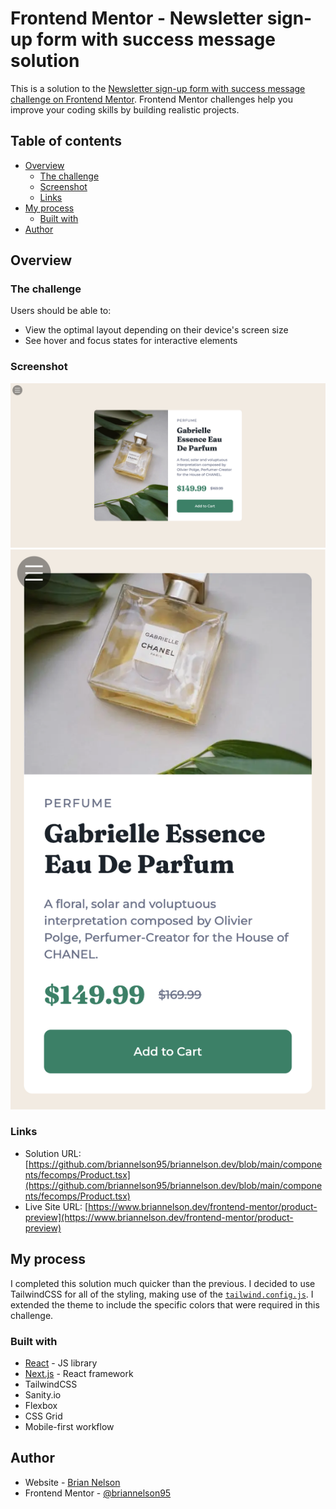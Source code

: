 # Frontend Mentor - Newsletter sign-up form with success message solution

This is a solution to the [Newsletter sign-up form with success message challenge on Frontend Mentor](https://www.frontendmentor.io/challenges/newsletter-signup-form-with-success-message-3FC1AZbNrv). Frontend Mentor challenges help you improve your coding skills by building realistic projects. 

## Table of contents

- [Overview](#overview)
  - [The challenge](#the-challenge)
  - [Screenshot](#screenshot)
  - [Links](#links)
- [My process](#my-process)
  - [Built with](#built-with)
- [Author](#author)


## Overview

### The challenge

Users should be able to:

- View the optimal layout depending on their device's screen size
- See hover and focus states for interactive elements

### Screenshot

![](/public/images/product-screenshot.png)
![](/public/images/product-mobile-screenshot.png)

### Links

- Solution URL: [https://github.com/briannelson95/briannelson.dev/blob/main/components/fecomps/Product.tsx](https://github.com/briannelson95/briannelson.dev/blob/main/components/fecomps/Product.tsx)
- Live Site URL: [https://www.briannelson.dev/frontend-mentor/product-preview](https://www.briannelson.dev/frontend-mentor/product-preview)

## My process

I completed this solution much quicker than the previous. I decided to use TailwindCSS for all of the styling, making use of the [`tailwind.config.js`](https://github.com/briannelson95/briannelson.dev/blob/main/tailwind.config.js). I extended the theme to include the specific colors that were required in this challenge. 

### Built with

- [React](https://reactjs.org/) - JS library
- [Next.js](https://nextjs.org/) - React framework
- TailwindCSS
- Sanity.io
- Flexbox
- CSS Grid
- Mobile-first workflow


## Author

- Website - [Brian Nelson](https://www.briannelson.dev)
- Frontend Mentor - [@briannelson95](https://www.frontendmentor.io/profile/briannelson95)

